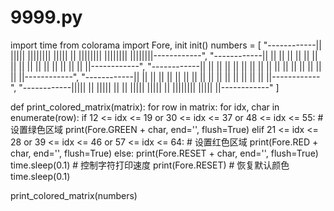 # 9999.py 
import time
from colorama import Fore, init
init()
numbers = [
    "------------|| ||||| |||||||| ||||| || |||||||| |||||||| ||||||||------------",
    "------------|| || || || || || || || || || || || ||    || || || ||------------",
    "------------|| || || || || || || || || || || || ||    || || || ||------------",
    "------------|| || || || || || || || || || || || ||    || || || ||------------",
    "------------||||| || ||||| || || ||||| ||||| || |||||||| ||||| ||------------"
]

def print_colored_matrix(matrix):
    for row in matrix:
        for idx, char in enumerate(row):
            if 12 <= idx <= 19 or 30 <= idx <= 37 or 48 <= idx <= 55:  # 设置绿色区域
                print(Fore.GREEN + char, end='', flush=True)
            elif 21 <= idx <= 28 or 39 <= idx <= 46 or 57 <= idx <= 64:  # 设置红色区域
                print(Fore.RED + char, end='', flush=True)
            else:
                print(Fore.RESET + char, end='', flush=True)
            time.sleep(0.1)  # 控制字符打印速度
        print(Fore.RESET)  # 恢复默认颜色
        time.sleep(0.1)

print_colored_matrix(numbers)
